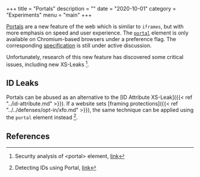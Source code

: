 +++
title = "Portals"
description = ""
date = "2020-10-01"
category = "Experiments"
menu = "main"
+++

[Portals](https://web.dev/hands-on-portals/) are a new feature of the web which is similar to `iframes`, but with more emphasis on speed and user experience. The [`portal`](https://web.dev/hands-on-portals/) element is only available on Chromium-based browsers under a preference flag. The corresponding [specification](https://wicg.github.io/portals/) is still under active discussion. 

Unfortunately, research of this new feature has discovered some critical issues, including new XS-Leaks [^2].

## ID Leaks

Portals can be abused as an alternative to the [ID Attribute XS-Leak]({{< ref "../id-attribute.md" >}}). If a website sets [framing protections]({{< ref "../../defenses/opt-in/xfo.md" >}}), the same technique can be applied using the `portal` element instead [^1].

## References

[^1]: Detecting IDs using Portal, [link](https://portswigger.net/research/xs-leak-detecting-ids-using-portal)
[^2]: Security analysis of \<portal\> element, [link](https://research.securitum.com/security-analysis-of-portal-element/)
